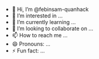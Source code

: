- 👋 Hi, I’m @febinsam-quanhack
- 👀 I’m interested in ...
- 🌱 I’m currently learning ...
- 💞️ I’m looking to collaborate on ...
- 📫 How to reach me ...
- 😄 Pronouns: ...
- ⚡ Fun fact: ...

<!---
febinsam-quanhack/febinsam-quanhack is a ✨ special ✨ repository because its `README.md` (this file) appears on your GitHub profile.
You can click the Preview link to take a look at your changes.
--->
